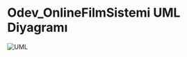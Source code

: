 # Odev_OnlineFilmSistemi UML Diyagramı

![UML](https://user-images.githubusercontent.com/79850576/181253619-c5a08b42-0b87-4668-8bd2-dc5f373853cf.png)
